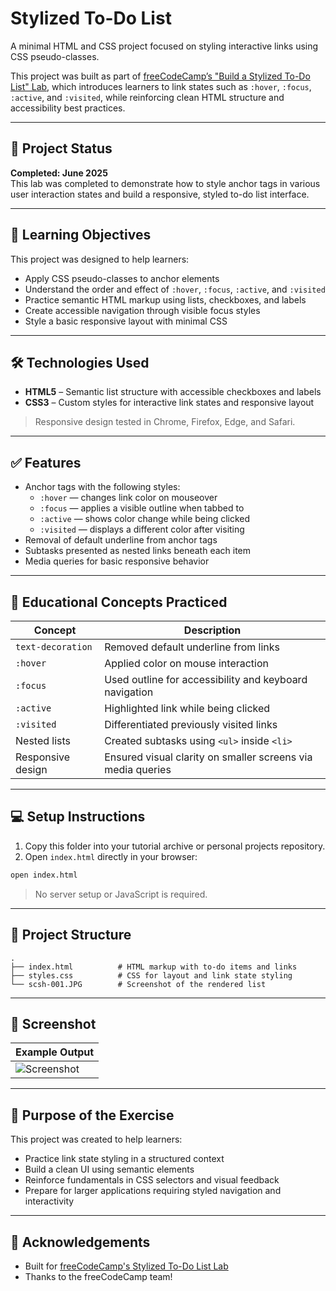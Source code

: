 
# Stylized To-Do List

A minimal HTML and CSS project focused on styling interactive links using CSS pseudo-classes.

This project was built as part of [freeCodeCamp’s "Build a Stylized To-Do List" Lab](https://www.freecodecamp.org/learn/full-stack-developer/lab-stylized-to-do-list/build-a-stylized-to-do-list), which introduces learners to link states such as `:hover`, `:focus`, `:active`, and `:visited`, while reinforcing clean HTML structure and accessibility best practices.

---

## 📌 Project Status

**Completed: June 2025**  
This lab was completed to demonstrate how to style anchor tags in various user interaction states and build a responsive, styled to-do list interface.

---

## 🎯 Learning Objectives

This project was designed to help learners:

- Apply CSS pseudo-classes to anchor elements
- Understand the order and effect of `:hover`, `:focus`, `:active`, and `:visited`
- Practice semantic HTML markup using lists, checkboxes, and labels
- Create accessible navigation through visible focus styles
- Style a basic responsive layout with minimal CSS

---

## 🛠️ Technologies Used

- **HTML5** – Semantic list structure with accessible checkboxes and labels  
- **CSS3** – Custom styles for interactive link states and responsive layout  

> Responsive design tested in Chrome, Firefox, Edge, and Safari.

---

## ✅ Features

- Anchor tags with the following styles:
  - `:hover` — changes link color on mouseover  
  - `:focus` — applies a visible outline when tabbed to  
  - `:active` — shows color change while being clicked  
  - `:visited` — displays a different color after visiting  
- Removal of default underline from anchor tags
- Subtasks presented as nested links beneath each item
- Media queries for basic responsive behavior

---

## 🧪 Educational Concepts Practiced

| Concept            | Description                                                              |
|--------------------|--------------------------------------------------------------------------|
| `text-decoration`  | Removed default underline from links                                     |
| `:hover`           | Applied color on mouse interaction                                       |
| `:focus`           | Used outline for accessibility and keyboard navigation                   |
| `:active`          | Highlighted link while being clicked                                     |
| `:visited`         | Differentiated previously visited links                                  |
| Nested lists       | Created subtasks using `<ul>` inside `<li>`                              |
| Responsive design  | Ensured visual clarity on smaller screens via media queries              |

---

## 💻 Setup Instructions

1. Copy this folder into your tutorial archive or personal projects repository.  
2. Open `index.html` directly in your browser:

```bash
open index.html
````

> No server setup or JavaScript is required.

---

## 📁 Project Structure

```
.
├── index.html          # HTML markup with to-do items and links
├── styles.css          # CSS for layout and link state styling
└── scsh-001.JPG        # Screenshot of the rendered list
```

---

## 📸 Screenshot

| Example Output                  |
| ------------------------------- |
| ![Screenshot](scsh-001.JPG) |

---

## 🧠 Purpose of the Exercise

This project was created to help learners:

* Practice link state styling in a structured context
* Build a clean UI using semantic elements
* Reinforce fundamentals in CSS selectors and visual feedback
* Prepare for larger applications requiring styled navigation and interactivity

---

## 🙏 Acknowledgements

* Built for [freeCodeCamp's Stylized To-Do List Lab](https://www.freecodecamp.org/learn/full-stack-developer/lab-stylized-to-do-list/build-a-stylized-to-do-list)
* Thanks to the freeCodeCamp team!

